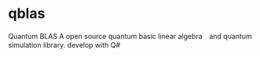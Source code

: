 # qblas
Quantum BLAS
A open source quantum basic linear algebra　and quantum simulation library.
develop with Q#
